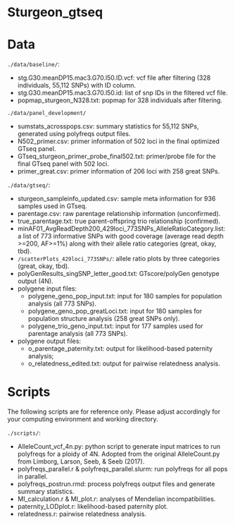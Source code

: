 # Sturgeon_gtseq
 

# Data

`./data/baseline/`: 
  - stg.G30.meanDP15.mac3.G70.l50.ID.vcf: vcf file after filtering (328 individuals, 55,112 SNPs) with ID column.
  - stg.G30.meanDP15.mac3.G70.l50.id: list of snp IDs in the filtered vcf file. 
  - popmap_sturgeon_N328.txt: popmap for 328 individuals after filtering.
  
`./data/panel_development/`
  - sumstats_acrosspops.csv: summary statistics for 55,112 SNPs, generated using polyfreqs output files. 
  - N502_primer.csv: primer information of 502 loci in the final optimized GTseq panel.
  - GTseq_sturgeon_primer_probe_final502.txt: primer/probe file for the final GTseq panel with 502 loci. 
  - primer_great.csv: primer information of 206 loci with 258 great SNPs. 
  
`./data/gtseq/`: 
  - sturgeon_sampleinfo_updated.csv: sample meta information for 936 samples used in GTseq.
  - parentage.csv: raw parentage relationship information (unconfirmed).
  - true_parentage.txt: true parent-offspring trio relationship (confirmed).
  - minAF01_AvgReadDepth200_429loci_773SNPs_AlleleRatioCategory.list: a list of 773 informative SNPs with good coverage (average read depth >=200, AF>=1%) along with their allele ratio categories (great, okay, tbd).
  - `/scatterPlots_429loci_773SNPs/`: allele ratio plots by three categories (great, okay, tbd). 
  - polyGenResults_singSNP_letter_good.txt: GTscore/polyGen genotype output (4N).
  - polygene input files:
    - polygene_geno_pop_input.txt: input for 180 samples for population analysis (all 773 SNPs).
    - polygene_geno_pop_greatLoci.txt: input for 180 samples for population structure analysis (258 great SNPs only).
    - polygene_trio_geno_input.txt: input for 177 samples used for parentage analysis (all 773 SNPs).
  - polygene output files:
    - o_parentage_paternity.txt: output for likelihood-based paternity analysis;
    - o_relatedness_edited.txt: output for pairwise relatedness analysis.

# Scripts

The following scripts are for reference only. Please adjust accordingly for your computing environment and working directory.

`./scripts/`: 
 - AlleleCount_vcf_4n.py: python script to generate input matrices to run polyfreqs for a ploidy of 4N. Adopted from the original AlleleCount.py from Limborg, Larson, Seeb, & Seeb (2017).
 - polyfreqs_parallel.r & polyfreqs_parallel.slurm: run polyfreqs for all pops in parallel.
 - polyfreqs_postrun.rmd: process polyfreqs output files and generate summary statistics.
 - MI_calculation.r & MI_plot.r: analyses of Mendelian incompatibilities. 
 - paternity_LODplot.r: likelihood-based paternity plot.
 - relatedness.r: pairwise relatedness analysis.
 

